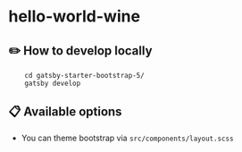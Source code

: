 # hello-world-wine

## ✏️ How to develop locally

```shell
    cd gatsby-starter-bootstrap-5/
    gatsby develop
```

## 📋 Available options

- You can theme bootstrap via `src/components/layout.scss`
